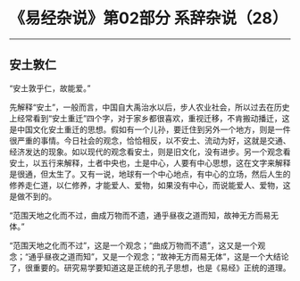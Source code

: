 # 《易经杂说》第02部分 系辞杂说（28）

------

## 安土敦仁

“安土敦乎仁，故能爱。”

先解释“安土”，一般而言，中国自大禹治水以后，步人农业社会，所以过去在历史上经常看到“安土重迁”四个字，对于家乡都很喜欢，重视迁移，不肯搬动播迁，这是中国文化安土重迁的思想。假如有一个儿孙，要迁住到另外一个地方，则是一件很严重的事情。今日社会的观念，恰恰相反，以不安土、流动为好，这就是交通、经济发达的现象。如以现代的观念看安土，则是旧文化，没有进步。另一个观念看安土，以五行来解释，土者中央也，土是中心，人要有中心思想，这在文字来解释是很通，但太生了。又有一说，地球有一个中心地点，有中心的立场，然后人生的修养走仁道，以仁修养，才能爱人、爱物，如果没有中心，而说能爱人、爱物，这是做不到的。

“范围天地之化而不过，曲成万物而不遗，通乎昼夜之道而知，故神无方而易无体。”

“范围天地之化而不过”，这是一个观念；“曲成万物而不遗”，这又是一个观念；“通乎昼夜之道而知”，又是一个观念；“故神无方而易无体”，这是一个大结论了，很重要的。研究易学要知道这是正统的孔子思想，也是《易经》正统的道理。